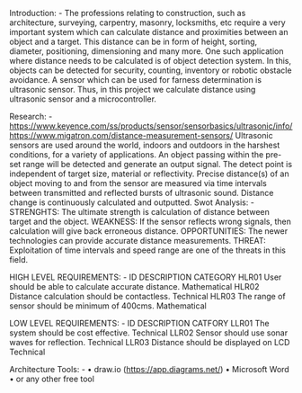 Introduction: -
The professions relating to construction, such as architecture, surveying, carpentry, masonry, locksmiths, etc require a very important system which can calculate distance and proximities between an object and a target. This distance can be in form of height, sorting, diameter, positioning, dimensioning and many more. One such application where distance needs to be calculated is of object detection system. In this, objects can be detected for security, counting, inventory or robotic obstacle avoidance. A sensor which can be used for farness determination is ultrasonic sensor. Thus, in this project we calculate distance using ultrasonic sensor and a microcontroller.

Research: -
https://www.keyence.com/ss/products/sensor/sensorbasics/ultrasonic/info/
https://www.migatron.com/distance-measurement-sensors/
Ultrasonic sensors are used around the world, indoors and outdoors in the harshest conditions, for a variety of applications. An object passing within the pre-set range will be detected and generate an output signal. The detect point is independent of target size, material or reflectivity. Precise distance(s) of an object moving to and from the sensor are measured via time intervals between transmitted and reflected bursts of ultrasonic sound. Distance change is continuously calculated and outputted.
Swot Analysis: -
STRENGHTS: The ultimate strength is calculation of distance between target and the object.
WEAKNESS: If the sensor reflects wrong signals, then calculation will give back erroneous distance. 
OPPORTUNITIES: The newer technologies can provide accurate distance measurements.
THREAT: Exploitation of time intervals and speed range are one of the threats in this field.


HIGH LEVEL REQUIREMENTS: -
ID	DESCRIPTION	CATEGORY
HLR01	User should be able to calculate accurate distance.	Mathematical
HLR02	Distance calculation should be contactless.	Technical
HLR03	The range of sensor should be minimum of 400cms.	Mathematical

LOW LEVEL REQUIREMENTS: -
ID	DESCRIPTION	CATFORY
LLR01	The system should be cost effective.	Technical
LLR02	Sensor should use sonar waves for reflection.	Technical
LLR03	Distance should be displayed on LCD	Technical


Architecture
Tools: -
•	draw.io (https://app.diagrams.net/)
•	Microsoft Word 
•	or any other free tool






